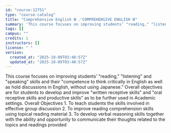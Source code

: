 ```yaml
---
id: "course:12751"
type: "course-catalog"
title: "Comprehensive English Ⅲ ／COMPREHENSIVE ENGLISH Ⅲ"
summary: 'This course focuses on improving students’ "reading," "listening" and "speaking" skills and their "competence to think c…'
tags: []
campus: ""
credits: 1
instructors: []
license: " "
version:
  created_at: "2025-10-09T03:48:57Z"
  updated_at: "2025-10-09T03:48:57Z"
---
```


This course focuses on improving students’ "reading," "listening" and "speaking" skills and their "competence to think critically in English as well as hold discussions in English, without using Japanese." Overall objectives are for students to develop and improve "written receptive skills" and "oral receptive skills and productive skills" as to be further used in Academic settings. Overall Objectives 1. To teach students the skills involved in effective group discussion 2. To improve reading comprehension skills using topical reading material 3. To develop verbal reasoning skills together with the ability and opportunity to communicate their thoughts related to the topics and readings provided
